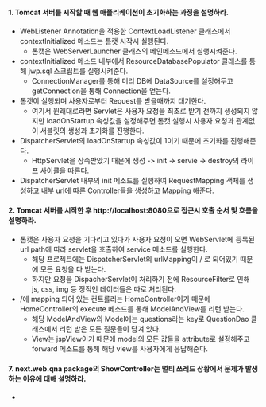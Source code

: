 #### 1. Tomcat 서버를 시작할 때 웹 애플리케이션이 초기화하는 과정을 설명하라.
* WebListener Annotation을 적용한 ContextLoadListener 클래스에서 contextInitialized 메소드는 톰캣 시작시 실행된다.
  * 톰캣은 WebServerLauncher 클래스의 메인메소드에서 실행시켜준다.
* contextInitialized 메소드 내부에서 ResourceDatabasePopulator 클래스를 통해 jwp.sql 스크립트를 실행시켜준다.
  * ConnectionManager를 통해 미리 DB에 DataSource를 설정해두고 getConnection을 통해 Connection을 얻는다.
* 톰캣이 실행되며 사용자로부터 Request를 받을때까지 대기한다.
  * 여기서 원래대로라면 Servlet은 사용자 요청을 최초로 받기 전까지 생성되지 않지만 loadOnStartup 속성값을 설정해주면 톰캣 실행시 사용자 요청과 관계없이 서블릿의 생성과 초기화를 진행한다.
* DispatcherServlet의 loadOnStartup 속성값이 1이기 때문에 초기화를 진행해준다.
  * HttpServlet을 상속받았기 때문에 생성 -> init -> servie -> destroy의 라이프 사이클을 따른다.
* DispatcherServlet 내부의 init 메소드를 실행하여 RequestMapping 객체를 생성하고 내부 url에 따른 Controller들을 생성하고 Mapping 해준다.

#### 2. Tomcat 서버를 시작한 후 http://localhost:8080으로 접근시 호출 순서 및 흐름을 설명하라.
* 톰캣은 사용자 요청을 기다리고 있다가 사용자 요청이 오면 WebServlet에 등록된 url path에 따라 servlet을 호출하여 service 메소드를 실행한다.
  * 해당 프로젝트에는 DispatcherServlet의 urlMapping이 / 로 되어있기 때문에 모든 요청을 다 받는다.
  * 하지만 요청을 DispacherServlet이 처리하기 전에 ResourceFilter로 인해 js, css, img 등 정적인 데이터들은 따로 처리된다.
* /에 mapping 되어 있는 컨트롤러는 HomeController이기 때문에 HomeController의 execute 메소드를 통해 ModelAndView를 리턴 받는다.
  * 해당 ModelAndView의 Model에는 questions라는 key로 QuestionDao 클래스에서 리턴 받은 모든 질문들이 담겨 있다.
  * View는 jspView이기 때문에 model의 모든 값들을 attribute로 설정해주고 forward 메소드를 통해 해당 view를 사용자에게 응답해준다.

#### 7. next.web.qna package의 ShowController는 멀티 쓰레드 상황에서 문제가 발생하는 이유에 대해 설명하라.
* 
